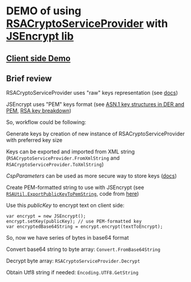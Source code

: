 # DEMO of using [RSACryptoServiceProvider](https://docs.microsoft.com/en-us/dotnet/api/system.security.cryptography.rsacryptoserviceprovider?view=netframework-4.7.2) with [JSEncrypt lib](https://github.com/travist/jsencrypt)
## [Client side Demo](https://worlaf.github.io/RSADemo/JS%20Demo/index.html)
## Brief review
RSACryptoServiceProvider uses "raw" keys representation (see [docs](https://docs.microsoft.com/en-us/dotnet/api/system.security.cryptography.rsaparameters?view=netframework-4.7.2))

JSEncrypt uses "PEM" keys format (see [ASN.1 key structures in DER and PEM](https://tls.mbed.org/kb/cryptography/asn1-key-structures-in-der-and-pem), [RSA key breakdown](https://etherhack.co.uk/asymmetric/docs/rsa_key_breakdown.html))
 
So, workflow could be following:

Generate keys by creation of new instance of RSACryptoServiceProvider with preferred key size

Keys can be exported and imported from XML string (`RSACryptoServiceProvider.FromXmlString` and `RSACryptoServiceProvider.ToXmlString`)

_CspParameters_ can be used as more secure way to store keys ([docs](https://docs.microsoft.com/en-us/dotnet/api/system.security.cryptography.cspparameters?view=netframework-4.7.2))

Create PEM-formatted string to use with JSEncrypt (see [`RSAUtil.ExportPublicKeyToPemString`](https://github.com/Worlaf/RSADemo/blob/master/RSADemo_WinForms/RSAUtil.cs#L21), code from [here](https://stackoverflow.com/questions/28406888/c-sharp-rsa-public-key-output-not-correct/28407693#28407693))

Use this _publicKey_ to encrypt text on client side:
```
var encrypt = new JSEncrypt(); 
encrypt.setKey(publicKey); // use PEM-formatted key
var encryptedBase64String = encrypt.encrypt(textToEncrypt);
```

So, now we have series of bytes in base64 format

Convert base64 string to byte array: `Convert.FromBase64String`

Decrypt byte array: `RSACryptoServiceProvider.Decrypt`

Obtain Utf8 string if needed: `Encoding.UTF8.GetString`
